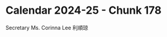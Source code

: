 # Calendar 2024-25 - Chunk 178

<!-- Chunk tokens: 9, Enriched tokens: 10 -->

Secretary
Ms. Corinna Lee 利順琼